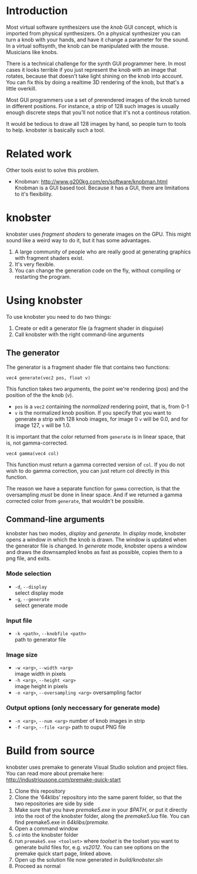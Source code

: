 # Introduction

Most virtual software synthesizers use the *knob* GUI concept, which is imported from physical synthesizers. On a physical synthesizer you can turn a knob with your hands, and have it change a parameter for the sound. In a virtual softsynth, the knob can be manipulated with the mouse. Musicians like knobs.

There is a technical challenge for the synth GUI programmer here. In most cases it looks terrible if you just represent the knob with an image that rotates, because that doesn't take light shining on the knob into account. You can fix this by doing a realtime 3D rendering of the knob, but that's a little overkill.

Most GUI programmers use a set of prerendered images of the knob turned in different positions. For instance, a strip of 128 such images is usually enough discrete steps that you'll not notice that it's not a continous rotation.

It would be tedious to draw all 128 images by hand, so people turn to tools to help. knobster is basically such a tool.

# Related work

Other tools exist to solve this problem.

* Knobman: http://www.g200kg.com/en/software/knobman.html
  Knobman is a GUI based tool. Because it has a GUI, there are limitations to it's flexibility.

# knobster
knobster uses *fragment shaders* to generate images on the GPU. This might sound like a weird way to do it, but it has some advantages. 

1. A large community of people who are really good at generating graphics with fragment shaders exist.
2. It's very flexible.
3. You can change the generation code on the fly, without compiling or restarting the program.

# Using knobster

To use knobster you need to do two things:

1) Create or edit a generator file (a fragment shader in disguise)
2) Call knobster with the right command-line arguments

## The generator

The generator is a fragment shader file that contains two functions:

```
vec4 generate(vec2 pos, float v)
```

This function takes two arguments, the point we're rendering (*pos*) and the position of the the knob (*v*).

* `pos` is a `vec2` containing the *normalized* rendering point, that is, from 0-1
* `v` is the normalized knob position. If you specify that you want to generate a strip with 128 knob images, for image 0 `v` will be 0.0, and for image 127, `v` will be 1.0.

It is important that the color returned from `generate` is in linear space, that is, not gamma-corrected.

```
vec4 gamma(vec4 col)
```

This function must return a gamma corrected version of `col`. If you do not wish to do gamma correction, you can just return col directly in this function.

The reason we have a separate function for `gamma` correction, is that the oversampling *must* be done in linear space. And if we returned a gamma corrected color from `generate`, that wouldn't be possible.

## Command-line arguments

knobster has two modes, *display* and *generate*. In *display* mode, knobster opens a window in which the knob is drawn. The window is updated when the generator file is changed. In *generate* mode, knobster opens a window and draws the downsampled knobs as fast as possible, copies them to a png file, and exits.

### Mode selection

* `-d`, `--display`  
  select display mode
* `-g`, `--generate`  
  select generate mode

### Input file

* `-k <path>`, `--knobfile <path>`  
  path to generator file

### Image size
* `-w <arg>`, `--width <arg>`  
  image width in pixels
* `-h <arg>`, `--height <arg>`  
  image height in pixels
* `-o <arg>`, `--oversampling <arg>`
  oversampling factor

### Output options (only neccessary for generate mode)
* `-n <arg>`, `--num <arg>`
  number of knob images in strip
* `-f <arg>`, `--file <arg>`
  path to ouput PNG file

# Build from source
knobster uses premake to generate Visual Studio solution and project files. You can read more about premake here: http://industriousone.com/premake-quick-start

1. Clone this repository
2. Clone the '64klibs' repository into the same parent folder, so that the two repositories are side by side
3. Make sure that you have *premake5.exe* in your *$PATH*, or put it directly into the root of the knobster folder, along the *premake5.lua* file. You can find premake5.exe in *64klibs/premake.*
4.  Open a command window
5.  `cd` into the knobster folder
6.  run `premake5.exe <toolset>` where *toolset* is the toolset you want to generate build files for, e.g. *vs2012*. You can see options on the premake quick start page, linked above.
7.  Open up the solution file now generated in *build/knobster.sln*
8.  Proceed as normal
